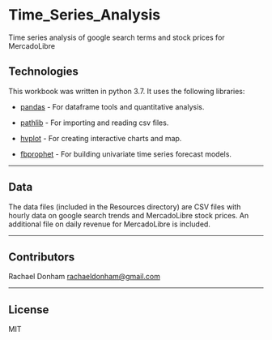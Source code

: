 # Time_Series_Analysis
Time series analysis of google search terms and stock prices for MercadoLibre

## Technologies

This workbook was written in python 3.7. It uses the following libraries:

* [pandas](https://github.com/pandas-dev/pandas) - For dataframe tools and quantitative analysis.

* [pathlib](https://github.com/budlight/pathlib) - For importing and reading csv files.

* [hvplot](https://github.com/holoviz/hvplot) - For creating interactive charts and map.

* [fbprophet](https://github.com/facebook/prophet) - For building univariate time series forecast models.

---

## Data

The data files (included in the Resources directory) are CSV files with hourly data on google search trends and MercadoLibre stock prices. An additional file on daily revenue for MercadoLibre is included. 

---

## Contributors

Rachael Donham
rachaeldonham@gmail.com


---

## License

MIT


